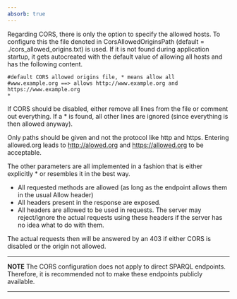 ```yaml
---
absorb: true
---
```


Regarding CORS, there is only the option to specify the allowed hosts.
To configure this the file denoted in CorsAllowedOriginsPath (default = ./cors_allowed_origins.txt) is used.
If it is not found during application startup, it gets autocreated with the default value of allowing all hosts and has
the following content.

```
#default CORS allowed origins file, * means allow all
#www.example.org ==> allows http://www.example.org and https://www.example.org
*
```

If CORS should be disabled, either remove all lines from the file or comment out everything.
If a * is found, all other lines are ignored (since everything is then allowed anyway).

Only paths should be given and not the protocol like http and https.
Entering allowed.org leads to http://alowed.org and https://allowed.org to be acceptable.

The other parameters are all implemented in a fashion that is either explicitly * or resembles it in the best way.
- All requested methods are allowed (as long as the endpoint allows them in the usual Allow header)
- All headers present in the response are exposed.
- All headers are allowed to be used in requests. The server may reject/ignore the actual requests
  using these headers if the server has no idea what to do with them.

The actual requests then will be answered by an 403 if either CORS is disabled or the origin not allowed.
  
---
**NOTE**
The CORS configuration does not apply to direct SPARQL endpoints. Therefore, it is recommended not to make these endpoints publicly available.

---